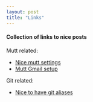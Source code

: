 ```yaml
---
layout: post
title: "Links"
---
```


#### Collection of links to nice posts

Mutt related:

* [Nice mutt settings](http://www.calmar.ws/dotfiles/muttrc.html)                                                   
* [Mutt Gmail setup](http://empt1e.blogspot.com/2009/10/using-mutt-with-gmail-imap-complete.html)    

Git related:

* [Nice to have git aliases](http://durdn.com/blog/2012/11/22/must-have-git-aliases-advanced-examples/)
